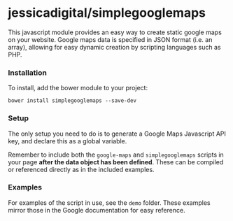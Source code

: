 # jessicadigital/simplegooglemaps

This javascript module provides an easy way to create static google maps on your website. Google maps data is specified in JSON format (i.e. an array), allowing for easy dynamic creation by scripting languages such as PHP.

### Installation

To install, add the bower module to your project:

```bower install simplegooglemaps --save-dev```

### Setup

The only setup you need to do is to generate a Google Maps Javascript API key, and declare this as a global variable.

Remember to include both the ```google-maps``` and ```simplegooglemaps``` scripts in your page **after the data object has been defined**. These can be compiled or referenced directly as in the included examples.

### Examples

For examples of the script in use, see the ```demo``` folder. These examples mirror those in the Google documentation for easy reference.
